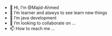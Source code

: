 - 👋 Hi, I’m @Majid-Ahmed
- 👀 I’m learner and alawys to see learn new  things
- 🌱 I’m java development
- 💞️ I’m looking to collaborate on ...
- 📫 How to reach me ...

<!---
Majid-Ahmed/Majid-Ahmed is a ✨ special ✨ repository because its `README.md` (this file) appears on your GitHub profile.
You can click the Preview link to take a look at your changes.
--->
